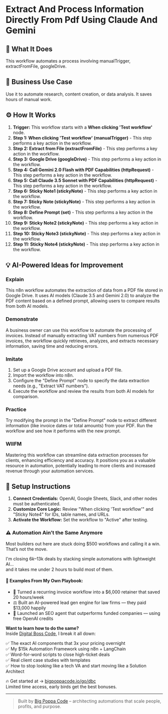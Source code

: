 # Extract And Process Information Directly From Pdf Using Claude And Gemini

## 🚀 What It Does
This workflow automates a process involving manualTrigger, extractFromFile, googleDrive.

## 💼 Business Use Case
Use it to automate research, content creation, or data analysis. It saves hours of manual work.

## ⚙️ How It Works
1.  **Trigger:** This workflow starts with a **When clicking 'Test workflow'** node.
2. **Step 1: When clicking 'Test workflow' (manualTrigger)** - This step performs a key action in the workflow.
3. **Step 2: Extract from File (extractFromFile)** - This step performs a key action in the workflow.
4. **Step 3: Google Drive (googleDrive)** - This step performs a key action in the workflow.
5. **Step 4: Call Gemini 2.0 Flash with PDF Capabilities (httpRequest)** - This step performs a key action in the workflow.
6. **Step 5: Call Claude 3.5 Sonnet with PDF Capabilities (httpRequest)** - This step performs a key action in the workflow.
7. **Step 6: Sticky Note1 (stickyNote)** - This step performs a key action in the workflow.
8. **Step 7: Sticky Note (stickyNote)** - This step performs a key action in the workflow.
9. **Step 8: Define Prompt (set)** - This step performs a key action in the workflow.
10. **Step 9: Sticky Note2 (stickyNote)** - This step performs a key action in the workflow.
11. **Step 10: Sticky Note3 (stickyNote)** - This step performs a key action in the workflow.
12. **Step 11: Sticky Note4 (stickyNote)** - This step performs a key action in the workflow.

## 💡 AI-Powered Ideas for Improvement
### Explain
This n8n workflow automates the extraction of data from a PDF file stored in Google Drive. It uses AI models (Claude 3.5 and Gemini 2.0) to analyze the PDF content based on a defined prompt, allowing users to compare results from both AI models.

### Demonstrate
A business owner can use this workflow to automate the processing of invoices. Instead of manually extracting VAT numbers from numerous PDF invoices, the workflow quickly retrieves, analyzes, and extracts necessary information, saving time and reducing errors.

### Imitate
1. Set up a Google Drive account and upload a PDF file.
2. Import the workflow into n8n.
3. Configure the "Define Prompt" node to specify the data extraction needs (e.g., "Extract VAT numbers").
4. Execute the workflow and review the results from both AI models for comparison.

### Practice
Try modifying the prompt in the "Define Prompt" node to extract different information (like invoice dates or total amounts) from your PDF. Run the workflow and see how it performs with the new prompt.

### WIIFM
Mastering this workflow can streamline data extraction processes for clients, enhancing efficiency and accuracy. It positions you as a valuable resource in automation, potentially leading to more clients and increased revenue through your automation services.

## 🔧 Setup Instructions
1. **Connect Credentials:** OpenAI, Google Sheets, Slack, and other nodes must be authenticated.
2. **Customize Core Logic:** Review "When clicking 'Test workflow'" and "Sticky Note4" for IDs, table names, and URLs.
3. **Activate the Workflow:** Set the workflow to "Active" after testing.

### ⚠️ Automation Ain’t the Same Anymore

Most builders out here are stuck doing $500 workflows and calling it a win.  
That’s not the move.  

I'm closing $6k–$13k deals by stacking simple automations with lightweight AI...  
and it takes me under 2 hours to build most of them.

#### 🧠 Examples From My Own Playbook:
- 🔁 Turned a recurring invoice workflow into a $6,000 retainer that saved 20 hours/week  
- ⚖️ Built an AI-powered lead gen engine for law firms — they paid $13,000 happily  
- 🚀 Launched an SEO agent that outperforms funded companies — using free OpenAI credits  

**Want to learn how to do the same?**  
Inside [Digital Boss Code](https://bigpoppacode.io/go/dbc), I break it all down:

✅ The exact AI components that 3x your pricing overnight  
✅ My $15k Automation Framework using n8n + LangChain  
✅ Word-for-word scripts to close high-ticket deals  
✅ Real client case studies with templates  
✅ How to stop looking like a tech VA and start moving like a Solution Architect  

🔥 Get started at → [bigpoppacode.io/go/dbc](https://bigpoppacode.io/go/dbc)  
Limited time access, early birds get the best bonuses.

---
> Built by [Big Poppa Code](https://bigpoppacode.io) – architecting automations that scale people, profits, and purpose.
